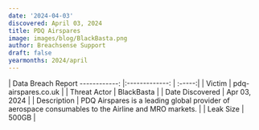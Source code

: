 ```yaml
---
date: '2024-04-03'
discovered: April 03, 2024
title: PDQ Airspares
image: images/blog/BlackBasta.png
author: Breachsense Support
draft: false
yearmonths: 2024/april
---
```



| Data Breach Report
------------:     |:-------------:    | :-----:|
| Victim      | pdq-airspares.co.uk      | 
| Threat Actor      | BlackBasta      | 
| Date Discovered      | Apr 03, 2024      | 
| Description      | PDQ Airspares is a leading global provider of aerospace consumables to the Airline and MRO markets.      | 
| Leak Size      | 500GB      | 

